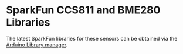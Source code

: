SparkFun CCS811 and BME280 Libraries
=================================

The latest SparkFun libraries for these sensors can be obtained via the [Arduino Library manager](https://learn.sparkfun.com/tutorials/installing-an-arduino-library).
